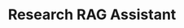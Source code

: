 ---
title: "Research RAG Assistant"
description: 'A Research RAG system that lets users upload papers (PDFs), generates embeddings, chat with complete papers, and manages data via S3 and PostgreSQL.'
codeLink: "https://github.com/akhilsharmaa/reslm.site"
pubDate: 'Apr 20 2025'
deploymentLink: "http://reslm.site"
demoLink: "https://www.youtube.com/watch?v=_u-zO0ltbqM&feature=youtu.be"
heroImage: 'https://cdn.prod.website-files.com/656a6f5ca4824808211181c5/6661f035d7b84bd6e700bf63_Expert-Human-Intervention-chart.png'
rank: "0"
tags: ["NodeJs", "ReactJs", "pgvector", "Docker", "S3"] 
---